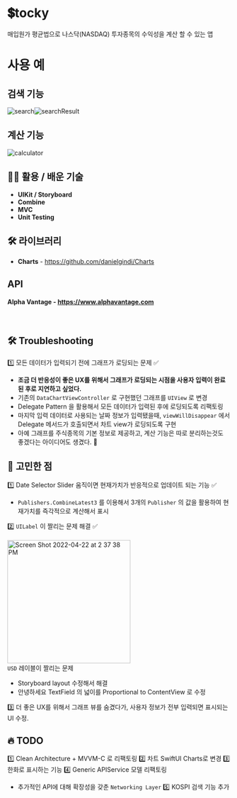 # 💲tocky
매입원가 평균법으로 나스닥(NASDAQ) 투자종목의 수익성을 계산 할 수 있는 앱

# 사용 예
## 검색 기능
![search](https://user-images.githubusercontent.com/33091784/144051586-9b69e49f-5289-41a9-9c4f-ac275d08b847.gif)![searchResult](https://user-images.githubusercontent.com/33091784/144051574-af8e73e7-36b0-44bd-af66-c71ea7266d20.gif)

## 계산 기능
![calculator](https://user-images.githubusercontent.com/33091784/144052656-d1f13703-d06e-485e-84c5-1c576dc49499.gif)


## 🧑‍💻 활용 / 배운 기술
- **UIKit / Storyboard**
- **Combine**
- **MVC**
- **Unit Testing**

## 🛠 라이브러리
- **Charts**  -  https://github.com/danielgindi/Charts

## API
#### Alpha Vantage - https://www.alphavantage.com

<br>


## 🛠 Troubleshooting
 
1️⃣ 모든 데이터가 입력되기 전에 그래프가 로딩되는 문제 ✅
  - **조금 더 반응성이 좋은 UX를 위해서 그래프가 로딩되는 시점을 사용자 입력이 완료된 후로 지연하고 싶었다.**
  - 기존의 `DataChartViewController` 로 구현했던 그래프를 `UIView` 로 변경
  - Delegate Pattern 을 활용해서 모든 데이터가 입력된 후에 로딩되도록 리팩토링
  - 마지막 입력 데이터로 사용되는 날짜 정보가 입력됐을때, `viewWillDisappear` 에서 Delegate 메서드가 호출되면서 차트 view가 로딩되도록 구현
  - 아예 그래프를 주식종목의 기본 정보로 제공하고, 계산 기능은 따로 분리하는것도 좋겠다는 아이디어도 생겼다. 🤔


## 🤔 고민한 점

1️⃣ Date Selector Slider 움직이면 현재가치가 반응적으로 업데이트 되는 기능 ✅
  - `Publishers.CombineLatest3` 를 이용해서 3개의 `Publisher` 의 값을 활용하여 현재가치를 즉각적으로 계산해서 표시
  

2️⃣ `UILabel` 이 짤리는 문제 해결 ✅
<br>
<br>
<img width="278" alt="Screen Shot 2022-04-22 at 2 37 38 PM" src="https://user-images.githubusercontent.com/33091784/164610205-4799d9bd-c2ba-4d29-a19a-495a8bd8cb64.png">
<br>
`USD` 레이블이 짤리는 문제 
- Storyboard layout 수정해서 해결 
- 안녕하세요 TextField 의 넓이를 Proportional to ContentView 로 수정 

3️⃣ 더 좋은 UX를 위해서 그래프 뷰를 숨겼다가, 사용자 정보가 전부 입력되면 표시되는 UI 수정.

## 🔥 TODO

1️⃣ Clean Architecture + MVVM-C 로 리팩토링
2️⃣ 차트 SwiftUI Charts로 변경 
3️⃣ 한화로 표시하는 기능
4️⃣ Generic APIService 모델 리팩토링
- 추가적인 API에 대해 확장성을 갖춘 `Networking Layer` 
5️⃣ KOSPI 검색 기능 추가
 
